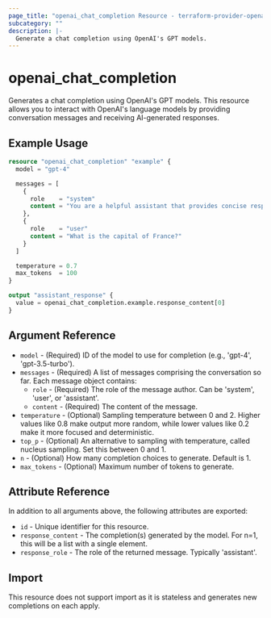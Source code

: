 ```yaml
---
page_title: "openai_chat_completion Resource - terraform-provider-openai"
subcategory: ""
description: |-
  Generate a chat completion using OpenAI's GPT models.
---
```


# openai_chat_completion

Generates a chat completion using OpenAI's GPT models. This resource allows you to interact with OpenAI's language models by providing conversation messages and receiving AI-generated responses.

## Example Usage

```terraform
resource "openai_chat_completion" "example" {
  model = "gpt-4"

  messages = [
    {
      role    = "system"
      content = "You are a helpful assistant that provides concise responses."
    },
    {
      role    = "user"
      content = "What is the capital of France?"
    }
  ]

  temperature = 0.7
  max_tokens  = 100
}

output "assistant_response" {
  value = openai_chat_completion.example.response_content[0]
}
```

## Argument Reference

- `model` - (Required) ID of the model to use for completion (e.g., 'gpt-4', 'gpt-3.5-turbo').
- `messages` - (Required) A list of messages comprising the conversation so far. Each message object contains:
  - `role` - (Required) The role of the message author. Can be 'system', 'user', or 'assistant'.
  - `content` - (Required) The content of the message.
- `temperature` - (Optional) Sampling temperature between 0 and 2. Higher values like 0.8 make output more random, while lower values like 0.2 make it more focused and deterministic.
- `top_p` - (Optional) An alternative to sampling with temperature, called nucleus sampling. Set this between 0 and 1.
- `n` - (Optional) How many completion choices to generate. Default is 1.
- `max_tokens` - (Optional) Maximum number of tokens to generate.

## Attribute Reference

In addition to all arguments above, the following attributes are exported:

- `id` - Unique identifier for this resource.
- `response_content` - The completion(s) generated by the model. For n=1, this will be a list with a single element.
- `response_role` - The role of the returned message. Typically 'assistant'.

## Import

This resource does not support import as it is stateless and generates new completions on each apply.
